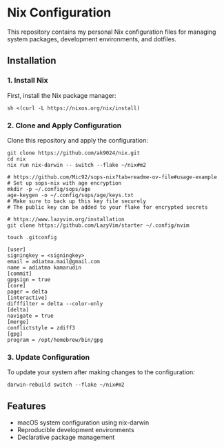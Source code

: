 # Nix Configuration

This repository contains my personal Nix configuration files for managing system packages, development environments, and dotfiles.

## Installation

### 1. Install Nix

First, install the Nix package manager:

```shell
sh <(curl -L https://nixos.org/nix/install)
```

### 2. Clone and Apply Configuration

Clone this repository and apply the configuration:

```shell
git clone https://github.com/ak9024/nix.git
cd nix
nix run nix-darwin -- switch --flake ~/nix#m2
```

```shell
# https://github.com/Mic92/sops-nix?tab=readme-ov-file#usage-example
# Set up sops-nix with age encryption
mkdir -p ~/.config/sops/age
age-keygen -o ~/.config/sops/age/keys.txt
# Make sure to back up this key file securely
# The public key can be added to your flake for encrypted secrets
```

```shell
# https://www.lazyvim.org/installation
git clone https://github.com/LazyVim/starter ~/.config/nvim
```

```shell
touch .gitconfig

[user]
signingkey = <signingkey>
email = adiatma.mail@gmail.com
name = adiatma kamarudin
[commit]
gpgsign = true
[core]
pager = delta
[interactive]
difffilter = delta --color-only
[delta]
navigate = true
[merge]
conflictstyle = zdiff3
[gpg]
program = /opt/homebrew/bin/gpg
```

### 3. Update Configuration

To update your system after making changes to the configuration:

```shell
darwin-rebuild switch --flake ~/nix#m2
```

## Features

- macOS system configuration using nix-darwin
- Reproducible development environments
- Declarative package management
